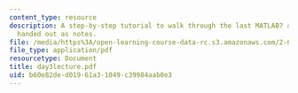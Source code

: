 ```yaml
---
content_type: resource
description: A step-by-step tutorial to walk through the last MATLAB? assignment was
  handed out as notes.
file: /media/https%3A/open-learning-course-data-rc.s3.amazonaws.com/2-670-mechanical-engineering-tools-january-iap-2004/b60e82ded01961a31049c39984aab0e3_day3lecture.pdf
file_type: application/pdf
resourcetype: Document
title: day3lecture.pdf
uid: b60e82de-d019-61a3-1049-c39984aab0e3
---
```

